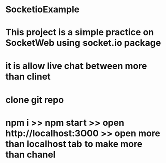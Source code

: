 # SocketioExample
# This project is a simple practice on SocketWeb using socket.io package 
# it is allow live chat between more than clinet 
# clone git repo
# npm i >> npm start >> open http://localhost:3000 >> open more than localhost tab to make more than chanel 
